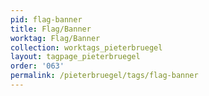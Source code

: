 ```yaml
---
pid: flag-banner
title: Flag/Banner
worktag: Flag/Banner
collection: worktags_pieterbruegel
layout: tagpage_pieterbruegel
order: '063'
permalink: /pieterbruegel/tags/flag-banner
---
```

